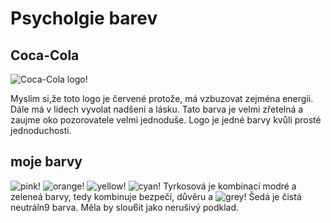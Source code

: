 # Psycholgie barev
## Coca-Cola

![Coca-Cola logo!](https://external-content.duckduckgo.com/iu/?u=https%3A%2F%2Flogo-marque.com%2Fwp-content%2Fuploads%2F2020%2F08%2FCoca-Cola-Logo.png&f=1&nofb=1&ipt=a3698f51d5334f31679e3c072cde7f04e09f165c0b6482b37df131026237491f&ipo=images)

Myslím si,že toto  logo je červené protože, má vzbuzovat zejména energii. Dále má v lidech vyvolat nadšení a lásku. Tato barva je velmi zřetelná a zaujme oko pozorovatele velmi jednoduše. Logo je jedné barvy kvůli prosté jednoduchosti.

## moje barvy

![pink!](https://placehold.co/600x400/EF3D59/FFF)
![orange!](https://placehold.co/600x400/E17A47/FFF)
![yellow!](https://placehold.co/600x400/EFC958/FFF)
![cyan!](https://placehold.co/600x400/4AB19D/FFF)
Tyrkosová je kombinací modré a zeleneá barvy, tedy kombinuje bezpečí, důvěru a 
![grey!](https://placehold.co/600x400/344E5C/FFF)
Šedá je čistá neutráln9 barva. Měla by slou6it jako nerušivý podklad.

